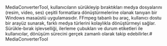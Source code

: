 MediaConverterTool, kullanıcıların sürükleyip bıraktıkları medya dosyalarını (resim, video, ses) çeşitli formatlara dönüştürmelerine olanak tanıyan bir Windows masaüstü uygulamasıdır. FFmpeg tabanlı bu araç, kullanıcı dostu bir arayüz sunarak, farklı medya türlerini kolaylıkla dönüştürmeyi sağlar. Sürükle-bırak işlevselliği, ilerleme çubukları ve durum etiketleri ile kullanıcılar, dönüşüm sürecini gerçek zamanlı olarak takip edebilirler.# MediaConverterTool
